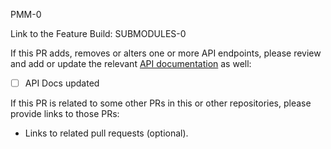 PMM-0

Link to the Feature Build: SUBMODULES-0


If this PR adds, removes or alters one or more API endpoints, please review and add or update the relevant [API documentation](https://github.com/percona/pmm/tree/v3/docs/api) as well:

- [ ] API Docs updated

If this PR is related to some other PRs in this or other repositories, please provide links to those PRs:

- Links to related pull requests (optional).
